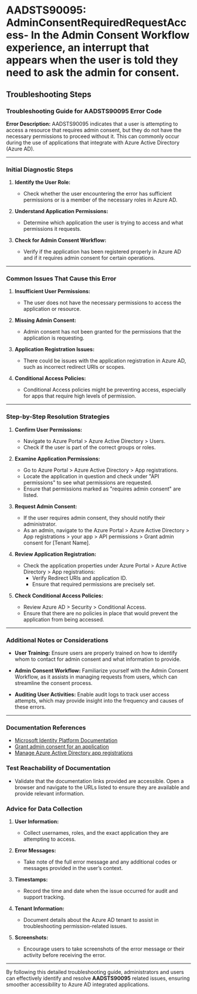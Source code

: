 
# AADSTS90095: AdminConsentRequiredRequestAccess-  In the Admin Consent Workflow experience, an interrupt that appears when the user is told they need to ask the admin for consent.


## Troubleshooting Steps
### Troubleshooting Guide for AADSTS90095 Error Code

**Error Description:** AADSTS90095 indicates that a user is attempting to access a resource that requires admin consent, but they do not have the necessary permissions to proceed without it. This can commonly occur during the use of applications that integrate with Azure Active Directory (Azure AD). 

---

### Initial Diagnostic Steps

1. **Identify the User Role:**
   - Check whether the user encountering the error has sufficient permissions or is a member of the necessary roles in Azure AD.

2. **Understand Application Permissions:**
   - Determine which application the user is trying to access and what permissions it requests. 

3. **Check for Admin Consent Workflow:**
   - Verify if the application has been registered properly in Azure AD and if it requires admin consent for certain operations.

---

### Common Issues That Cause this Error

1. **Insufficient User Permissions:**
   - The user does not have the necessary permissions to access the application or resource.

2. **Missing Admin Consent:**
   - Admin consent has not been granted for the permissions that the application is requesting.

3. **Application Registration Issues:**
   - There could be issues with the application registration in Azure AD, such as incorrect redirect URIs or scopes.

4. **Conditional Access Policies:**
   - Conditional Access policies might be preventing access, especially for apps that require high levels of permission.

---

### Step-by-Step Resolution Strategies

1. **Confirm User Permissions:**
   - Navigate to Azure Portal > Azure Active Directory > Users.
   - Check if the user is part of the correct groups or roles.

2. **Examine Application Permissions:**
   - Go to Azure Portal > Azure Active Directory > App registrations.
   - Locate the application in question and check under "API permissions" to see what permissions are requested.
   - Ensure that permissions marked as "requires admin consent" are listed.

3. **Request Admin Consent:**
   - If the user requires admin consent, they should notify their administrator.
   - As an admin, navigate to the Azure Portal > Azure Active Directory > App registrations > your app > API permissions > Grant admin consent for [Tenant Name].

4. **Review Application Registration:**
   - Check the application properties under Azure Portal > Azure Active Directory > App registrations:
     - Verify Redirect URIs and application ID.
     - Ensure that required permissions are precisely set.

5. **Check Conditional Access Policies:**
   - Review Azure AD > Security > Conditional Access.
   - Ensure that there are no policies in place that would prevent the application from being accessed.

---

### Additional Notes or Considerations

- **User Training:**
  Ensure users are properly trained on how to identify whom to contact for admin consent and what information to provide.

- **Admin Consent Workflow:**
  Familiarize yourself with the Admin Consent Workflow, as it assists in managing requests from users, which can streamline the consent process.

- **Auditing User Activities:**
  Enable audit logs to track user access attempts, which may provide insight into the frequency and causes of these errors.

---

### Documentation References

- [Microsoft Identity Platform Documentation](https://docs.microsoft.com/en-us/azure/active-directory/develop/)
- [Grant admin consent for an application](https://docs.microsoft.com/en-us/azure/active-directory/develop/v2-admin-consent)
- [Manage Azure Active Directory app registrations](https://docs.microsoft.com/en-us/azure/active-directory/develop/quickstart-register-app)

### Test Reachability of Documentation

- Validate that the documentation links provided are accessible. Open a browser and navigate to the URLs listed to ensure they are available and provide relevant information.

### Advice for Data Collection

1. **User Information:**
   - Collect usernames, roles, and the exact application they are attempting to access.

2. **Error Messages:**
   - Take note of the full error message and any additional codes or messages provided in the user’s context.

3. **Timestamps:**
   - Record the time and date when the issue occurred for audit and support tracking.

4. **Tenant Information:**
   - Document details about the Azure AD tenant to assist in troubleshooting permission-related issues.

5. **Screenshots:**
   - Encourage users to take screenshots of the error message or their activity before receiving the error.

---

By following this detailed troubleshooting guide, administrators and users can effectively identify and resolve **AADSTS90095** related issues, ensuring smoother accessibility to Azure AD integrated applications.